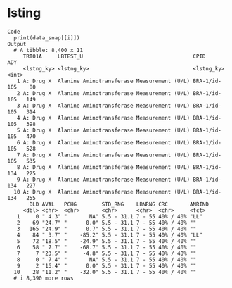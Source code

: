 # lsting

    Code
      print(data_snap[[i]])
    Output
      # A tibble: 8,400 x 11
         TRT01A     LBTEST_U                                   CPID           ADY
         <lstng_ky> <lstng_ky>                                 <lstng_ky>   <int>
       1 A: Drug X  Alanine Aminotransferase Measurement (U/L) BRA-1/id-105    80
       2 A: Drug X  Alanine Aminotransferase Measurement (U/L) BRA-1/id-105   149
       3 A: Drug X  Alanine Aminotransferase Measurement (U/L) BRA-1/id-105   314
       4 A: Drug X  Alanine Aminotransferase Measurement (U/L) BRA-1/id-105   398
       5 A: Drug X  Alanine Aminotransferase Measurement (U/L) BRA-1/id-105   470
       6 A: Drug X  Alanine Aminotransferase Measurement (U/L) BRA-1/id-105   528
       7 A: Drug X  Alanine Aminotransferase Measurement (U/L) BRA-1/id-105   535
       8 A: Drug X  Alanine Aminotransferase Measurement (U/L) BRA-1/id-134   225
       9 A: Drug X  Alanine Aminotransferase Measurement (U/L) BRA-1/id-134   227
      10 A: Drug X  Alanine Aminotransferase Measurement (U/L) BRA-1/id-134   255
           DLD AVAL   PCHG        STD_RNG    LBNRNG CRC       ANRIND
         <dbl> <chr>  <chr>       <chr>      <chr>  <chr>     <fct> 
       1     0 " 4.3" "       NA" 5.5 - 31.1 7 - 55 40% / 40% "LL"  
       2    69 "24.7" "      0.0" 5.5 - 31.1 7 - 55 40% / 40% ""    
       3   165 "24.9" "      0.7" 5.5 - 31.1 7 - 55 40% / 40% ""    
       4    84 " 3.7" "    -85.2" 5.5 - 31.1 7 - 55 40% / 40% "LL"  
       5    72 "18.5" "    -24.9" 5.5 - 31.1 7 - 55 40% / 40% ""    
       6    58 " 7.7" "    -68.7" 5.5 - 31.1 7 - 55 40% / 40% ""    
       7     7 "23.5" "     -4.8" 5.5 - 31.1 7 - 55 40% / 40% ""    
       8     0 " 7.4" "       NA" 5.5 - 31.1 7 - 55 40% / 40% ""    
       9     2 "16.4" "      0.0" 5.5 - 31.1 7 - 55 40% / 40% ""    
      10    28 "11.2" "    -32.0" 5.5 - 31.1 7 - 55 40% / 40% ""    
      # i 8,390 more rows

